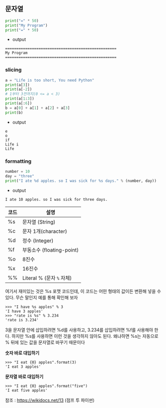 ## 문자열

```python
print("=" * 50)
print("My Program")
print("=" * 50)
```

- output

```
================================================== 
My Program
==================================================
```



### slicing

```python
a = "Life is too short, You need Python"
print(a[3])
print(a[-2])
# 1부터 3전까지(0 <= a < 3)
print(a[1:3])
print(a[:6])
b = a[0] + a[1] + a[2] + a[3]
print(b)
```

- output

```
e
o
if
Life i
Life
```



### formatting

```python
number = 10
day = "three"
print("I ate %d apples. so I was sick for %s days." % (number, day))
```

- output

```
I ate 10 apples. so I was sick for three days.
```



| 코드 | 설명                      |
| ---- | ------------------------- |
| %s   | 문자열 (String)           |
| %c   | 문자 1개(character)       |
| %d   | 정수 (Integer)            |
| %f   | 부동소수 (floating-point) |
| %o   | 8진수                     |
| %x   | 16진수                    |
| %%   | Literal % (문자 `%` 자체) |

여기서 재미있는 것은 %s 포맷 코드인데, 이 코드는 어떤 형태의 값이든 변환해 넣을 수 있다. 무슨 말인지 예를 통해 확인해 보자

```
>>> "I have %s apples" % 3
'I have 3 apples'
>>> "rate is %s" % 3.234
'rate is 3.234'
```

3을 문자열 안에 삽입하려면 %d를 사용하고, 3.234를 삽입하려면 %f를 사용해야 한다. 하지만 %s를 사용하면 이런 것을 생각하지 않아도 된다. 왜냐하면 %s는 자동으로 % 뒤에 있는 값을 문자열로 바꾸기 때문이다



**숫자 바로 대입하기**

```
>>> "I eat {0} apples".format(3)
'I eat 3 apples'
```

**문자열 바로 대입하기**

```
>>> "I eat {0} apples".format("five")
'I eat five apples'
```



참조 : https://wikidocs.net/13 (점프 투 파이썬)